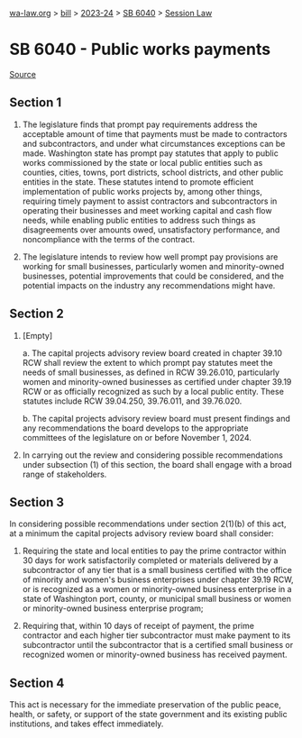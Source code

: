 [wa-law.org](/) > [bill](/bill/) > [2023-24](/bill/2023-24/) > [SB 6040](/bill/2023-24/sb/6040/) > [Session Law](/bill/2023-24/sb/6040/S.SL/)

# SB 6040 - Public works payments

[Source](http://lawfilesext.leg.wa.gov/biennium/2023-24/Pdf/Bills/Session%20Laws/Senate/6040-S.SL.pdf)

## Section 1
1. The legislature finds that prompt pay requirements address the acceptable amount of time that payments must be made to contractors and subcontractors, and under what circumstances exceptions can be made. Washington state has prompt pay statutes that apply to public works commissioned by the state or local public entities such as counties, cities, towns, port districts, school districts, and other public entities in the state. These statutes intend to promote efficient implementation of public works projects by, among other things, requiring timely payment to assist contractors and subcontractors in operating their businesses and meet working capital and cash flow needs, while enabling public entities to address such things as disagreements over amounts owed, unsatisfactory performance, and noncompliance with the terms of the contract.

2. The legislature intends to review how well prompt pay provisions are working for small businesses, particularly women and minority-owned businesses, potential improvements that could be considered, and the potential impacts on the industry any recommendations might have.

## Section 2
1. [Empty]

    a. The capital projects advisory review board created in chapter 39.10 RCW shall review the extent to which prompt pay statutes meet the needs of small businesses, as defined in RCW 39.26.010, particularly women and minority-owned businesses as certified under chapter 39.19 RCW or as officially recognized as such by a local public entity. These statutes include RCW 39.04.250, 39.76.011, and 39.76.020.

    b. The capital projects advisory review board must present findings and any recommendations the board develops to the appropriate committees of the legislature on or before November 1, 2024.

2. In carrying out the review and considering possible recommendations under subsection (1) of this section, the board shall engage with a broad range of stakeholders.

## Section 3
In considering possible recommendations under section 2(1)(b) of this act, at a minimum the capital projects advisory review board shall consider:

1. Requiring the state and local entities to pay the prime contractor within 30 days for work satisfactorily completed or materials delivered by a subcontractor of any tier that is a small business certified with the office of minority and women's business enterprises under chapter 39.19 RCW, or is recognized as a women or minority-owned business enterprise in a state of Washington port, county, or municipal small business or women or minority-owned business enterprise program;

2. Requiring that, within 10 days of receipt of payment, the prime contractor and each higher tier subcontractor must make payment to its subcontractor until the subcontractor that is a certified small business or recognized women or minority-owned business has received payment.

## Section 4
This act is necessary for the immediate preservation of the public peace, health, or safety, or support of the state government and its existing public institutions, and takes effect immediately.
